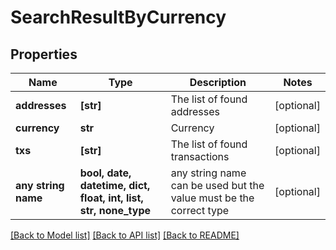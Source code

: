 # SearchResultByCurrency


## Properties
Name | Type | Description | Notes
------------ | ------------- | ------------- | -------------
**addresses** | **[str]** | The list of found addresses | [optional] 
**currency** | **str** | Currency | [optional] 
**txs** | **[str]** | The list of found transactions | [optional] 
**any string name** | **bool, date, datetime, dict, float, int, list, str, none_type** | any string name can be used but the value must be the correct type | [optional]

[[Back to Model list]](../README.md#documentation-for-models) [[Back to API list]](../README.md#documentation-for-api-endpoints) [[Back to README]](../README.md)


